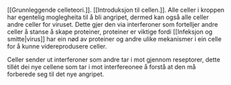 [[Grunnleggende celleteori.]]. [[Introduksjon til cellen.]].
Alle celler i kroppen har egentelig moglegheita til å bli angripet, dermed kan også alle celler andre celler for viruset. Dette gjer den via interferoner som fortelljer andre celler å stanse å skape proteiner, proteiner er viktige fordi [[Infeksjon og smitte|virus]] har ein nød av proteiner og andre ulike mekanismer i ein celle for å kunne videreprodusere celler.


Celler sender ut interferoner som andre tar i mot gjennom reseptorer, dette tillét dei nye cellene som tar i mot interfereonee å forstå at den må forberede seg til det nye angripet.

